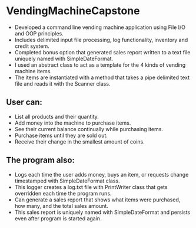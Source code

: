# VendingMachineCapstone
* Developed a command line vending machine application using File I/O and OOP principles.
* Includes delimited input file processing, log functionality, inventory and credit system. 
* Completed bonus option that generated sales report written to a text file uniquely named with SimpleDateFormat.
* I used an abstract class to act as a template for the 4 kinds of vending machine items. 
* The items are instantiated with a method that takes a pipe delimited text file and reads it with the Scanner class.

## User can:

* List all products and their quantity.
* Add money into the machine to purchase items.
* See their current balance continually while purchasing items.
* Purchase items until they are sold out.
* Receive their change in the smallest amount of coins.

## The program also:

* Logs each time the user adds money, buys an item, or requests change timestamped with SimpleDateFormat class.
* This logger creates a log.txt file with PrintWriter class that gets overridden each time the program runs.
* Can generate a sales report that shows what items were purchased, how many, and the total sales amount.
* This sales report is uniquely named with SimpleDateFormat and persists even after program is started again.
